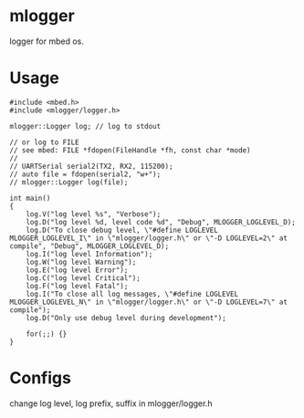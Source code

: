 # mlogger

logger for mbed os.

# Usage

    #include <mbed.h>
    #include <mlogger/logger.h>

    mlogger::Logger log; // log to stdout

    // or log to FILE
    // see mbed: FILE *fdopen(FileHandle *fh, const char *mode)
    // 
    // UARTSerial serial2(TX2, RX2, 115200);
    // auto file = fdopen(serial2, "w+");
    // mlogger::Logger log(file); 

    int main()
    {
        log.V("log level %s", "Verbose");
        log.D("log level %d, level code %d", "Debug", MLOGGER_LOGLEVEL_D);
        log.D("To close debug level, \"#define LOGLEVEL MLOGGER_LOGLEVEL_I\" in \"mlogger/logger.h\" or \"-D LOGLEVEL=2\" at compile", "Debug", MLOGGER_LOGLEVEL_D);
        log.I("log level Information");
        log.W("log level Warning");
        log.E("log level Error");
        log.C("log level Critical");
        log.F("log level Fatal");
        log.I("To close all log messages, \"#define LOGLEVEL MLOGGER_LOGLEVEL_N\" in \"mlogger/logger.h\" or \"-D LOGLEVEL=7\" at compile");
        log.D("Only use debug level during development");

        for(;;) {}
    }

# Configs

change log level, log prefix, suffix in mlogger/logger.h

